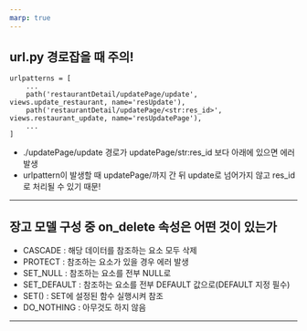```yaml
---
marp: true
---
```


## url.py 경로잡을 때 주의!
```
urlpatterns = [
    ...
    path('restaurantDetail/updatePage/update', views.update_restaurant, name='resUpdate'),
    path('restaurantDetail/updatePage/<str:res_id>', views.restaurant_update, name='resUpdatePage'),
    ...
]
```
 - ./updatePage/update 경로가 updatePage/str:res_id 보다 아래에 있으면 에러 발생
 - urlpattern이 발생할 때 updatePage/까지 간 뒤 update로 넘어가지 않고 res_id로 처리될 수 있기 때문!

---

## 장고 모델 구성 중 on_delete 속성은 어떤 것이 있는가

 - CASCADE : 해당 데이터를 참조하는 요소 모두 삭제
 - PROTECT : 참조하는 요소가 있을 경우 에러 발생
 - SET_NULL : 참조하는 요소를 전부 NULL로
 - SET_DEFAULT : 참조하는 요소를 전부 DEFAULT 값으로(DEFAULT 지정 필수)
 - SET() : SET에 설정된 함수 실행시켜 참조
 - DO_NOTHING : 아무것도 하지 않음
 
 ---
 
 